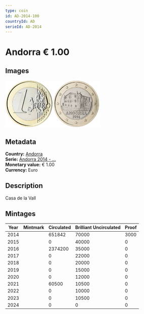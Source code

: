 ```yaml
---
type: coin
id: AD-2014-100
countryId: AD
serieId: AD-2014
---
```


# Andorra € 1.00

## Images

<img src="../../../Images/common-2007-100.webp" height="150" alt="Front image"><img src="Images/andorra-2014-100.webp" height="150" alt="Back image">

## Metadata

**Country:** [Andorra](../index.md)\
**Serie:** [Andorra 2014 - ...](index.md)\
**Monetary value:** € 1.00\
**Currency:** Euro

## Description

Casa de la Vall

## Mintages

| Year | Mintmark | Circulated | Brilliant Uncirculated | Proof |
| ---- | -------- | ---------- | ---------------------- | ----- |
| 2014 |          | 651842     | 70000                  | 3000  |
| 2015 |          | 0          | 40000                  | 0     |
| 2016 |          | 2374200    | 35000                  | 0     |
| 2017 |          | 0          | 22000                  | 0     |
| 2018 |          | 0          | 20000                  | 0     |
| 2019 |          | 0          | 15000                  | 0     |
| 2020 |          | 0          | 12000                  | 0     |
| 2021 |          | 60500      | 10500                  | 0     |
| 2022 |          | 0          | 10000                  | 0     |
| 2023 |          | 0          | 10500                  | 0     |
| 2024 |          | 0          | 0                      | 0     |
